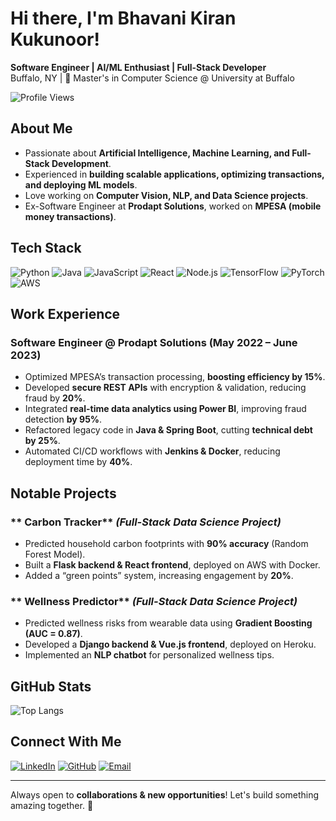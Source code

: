 # Hi there, I'm Bhavani Kiran Kukunoor! 

**Software Engineer | AI/ML Enthusiast | Full-Stack Developer**  
Buffalo, NY | 🏫 Master's in Computer Science @ University at Buffalo  

![Profile Views](https://komarev.com/ghpvc/?username=BhvniKirn&label=Profile%20Views&color=blueviolet&style=flat-square)

## About Me
- Passionate about **Artificial Intelligence, Machine Learning, and Full-Stack Development**.
- Experienced in **building scalable applications, optimizing transactions, and deploying ML models**.
- Love working on **Computer Vision, NLP, and Data Science projects**.
- Ex-Software Engineer at **Prodapt Solutions**, worked on **MPESA (mobile money transactions)**.

## Tech Stack
![Python](https://img.shields.io/badge/-Python-3776AB?style=flat&logo=python&logoColor=white)
![Java](https://img.shields.io/badge/-Java-007396?style=flat&logo=java&logoColor=white)
![JavaScript](https://img.shields.io/badge/-JavaScript-F7DF1E?style=flat&logo=javascript&logoColor=black)
![React](https://img.shields.io/badge/-React-61DAFB?style=flat&logo=react&logoColor=black)
![Node.js](https://img.shields.io/badge/-Node.js-339933?style=flat&logo=node.js&logoColor=white)
![TensorFlow](https://img.shields.io/badge/-TensorFlow-FF6F00?style=flat&logo=tensorflow&logoColor=white)
![PyTorch](https://img.shields.io/badge/-PyTorch-EE4C2C?style=flat&logo=pytorch&logoColor=white)
![AWS](https://img.shields.io/badge/-AWS-232F3E?style=flat&logo=amazon-aws&logoColor=white)

## Work Experience
### **Software Engineer @ Prodapt Solutions (May 2022 – June 2023)**
- Optimized MPESA’s transaction processing, **boosting efficiency by 15%**.
- Developed **secure REST APIs** with encryption & validation, reducing fraud by **20%**.
- Integrated **real-time data analytics using Power BI**, improving fraud detection **by 95%**.
- Refactored legacy code in **Java & Spring Boot**, cutting **technical debt by 25%**.
- Automated CI/CD workflows with **Jenkins & Docker**, reducing deployment time by **40%**.

## Notable Projects
### ** Carbon Tracker** *(Full-Stack Data Science Project)*
- Predicted household carbon footprints with **90% accuracy** (Random Forest Model).
- Built a **Flask backend & React frontend**, deployed on AWS with Docker.
- Added a “green points” system, increasing engagement by **20%**.

### ** Wellness Predictor** *(Full-Stack Data Science Project)*
- Predicted wellness risks from wearable data using **Gradient Boosting (AUC = 0.87)**.
- Developed a **Django backend & Vue.js frontend**, deployed on Heroku.
- Implemented an **NLP chatbot** for personalized wellness tips.

## GitHub Stats
![Top Langs](https://github-readme-stats.vercel.app/api/top-langs/?username=BhvniKirn&layout=compact&theme=radical)


## Connect With Me
[![LinkedIn](https://img.shields.io/badge/-LinkedIn-0A66C2?style=flat&logo=linkedin&logoColor=white)](https://www.linkedin.com/in/bhavani-kiran-kukunoor-bb8829210/)
[![GitHub](https://img.shields.io/badge/-GitHub-181717?style=flat&logo=github&logoColor=white)](https://github.com/BhvniKirn)
[![Email](https://img.shields.io/badge/-Email-D14836?style=flat&logo=gmail&logoColor=white)](mailto:bhavanikirankukunoor@gmail.com)

---
Always open to **collaborations & new opportunities**! Let's build something amazing together. 🚀


